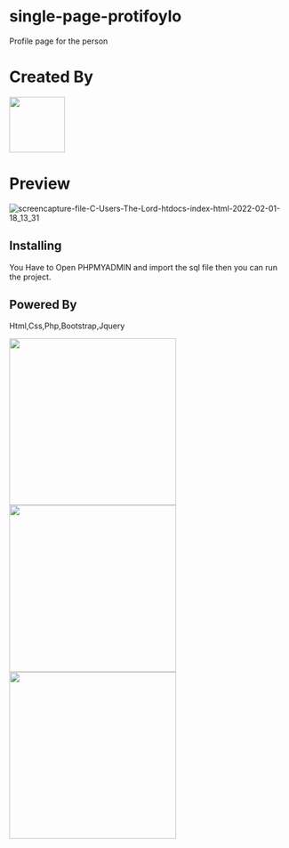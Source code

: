 # single-page-protifoylo
Profile page for the person
# Created By
  <a href="http://afak.epizy.com/"><img src="https://user-images.githubusercontent.com/86790667/149276936-63d106e1-c37d-469a-a4cb-0b799ed8fae7.png" width="100px" /></a>
  
 # Preview
![screencapture-file-C-Users-The-Lord-htdocs-index-html-2022-02-01-18_13_31](https://user-images.githubusercontent.com/86790667/151995350-659f4a7b-0b04-4717-b114-f5e934d03176.png)


 ## **Installing**
You Have to Open PHPMYADMIN and import the sql file 
then you can run the project.
 ## **Powered By**
<p>Html,Css,Php,Bootstrap,Jquery
</p>
 
<img src="https://upload.wikimedia.org/wikipedia/commons/thumb/6/61/HTML5_logo_and_wordmark.svg/1200px-HTML5_logo_and_wordmark.svg.png" width="300" />
<img src="https://upload.wikimedia.org/wikipedia/commons/thumb/d/d5/CSS3_logo_and_wordmark.svg/640px-CSS3_logo_and_wordmark.svg.png" width="300" />
<img src="https://www.bycmedia.com/blog/images/upload/3739152102020.png" width="300" />

